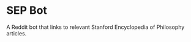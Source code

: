 SEP Bot
==============

A Reddit bot that links to relevant Stanford Encyclopedia of Philosophy articles.
